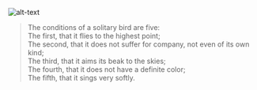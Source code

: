![alt-text](https://github.com/ieorekhov/Way-of-knowledge/blob/img/Berserk.jpg)
>The conditions of a solitary bird are five:\
The first, that it flies to the highest point;\
The second, that it does not suffer for company, not even of its own kind;\
The third, that it aims its beak to the skies;\
The fourth, that it does not have a definite color;\
The fifth, that it sings very softly.


